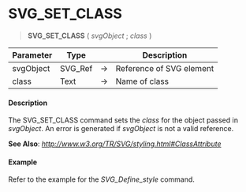 # SVG_SET_CLASS

>**SVG_SET_CLASS** ( *svgObject* ; *class* )

| Parameter | Type |  | Description |
| --- | --- | --- | --- |
| svgObject | SVG_Ref | &#8594; | Reference of SVG element |
| class | Text | &#8594; | Name of class |



#### Description 

The SVG\_SET\_CLASS command sets the *class* for the object passed in *svgObject*. An error is generated if *svgObject* is not a valid reference.

**See Also**: *http://www.w3.org/TR/SVG/styling.html#ClassAttribute*

#### Example 

Refer to the example for the *SVG\_Define\_style* command.
